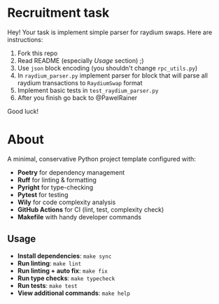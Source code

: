 # Recruitment task

Hey! Your task is implement simple parser for raydium swaps. Here are instructions:
1. Fork this repo
2. Read README (especially *Usage* section) ;)
3. Use `json` block encoding (you shouldn't change `rpc_utils.py`)
4. In `raydium_parser.py` implement parser for block that will parse all raydium transactions to `RaydiumSwap` format
5. Implement basic tests in `test_raydium_parser.py`
6. After you finish go back to @PawelRainer

Good luck!

# About 

A minimal, conservative Python project template configured with:
- **Poetry** for dependency management
- **Ruff** for linting & formatting
- **Pyright** for type-checking
- **Pytest** for testing
- **Wily** for code complexity analysis
- **GitHub Actions** for CI (lint, test, complexity check)
- **Makefile** with handy developer commands

## Usage

- **Install dependencies**: `make sync`
- **Run linting**: `make lint`
- **Run linting + auto fix**: `make fix`
- **Run type checks**: `make typecheck`
- **Run tests**: `make test`
- **View additional commands**: `make help`
